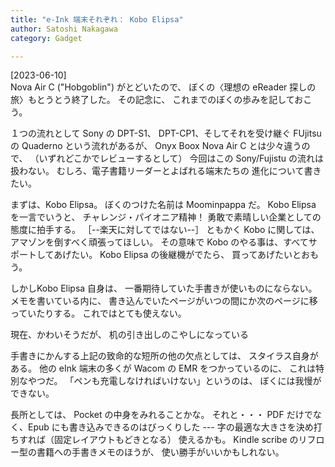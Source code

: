 ```yaml
---
title: "e-Ink 端末それぞれ： Kobo Elipsa"
author: Satoshi Nakagawa
category: Gadget

---
```


[2023-06-10]  
 Nova Air C ("Hobgoblin") がとどいたので、
ぼくの〈理想の eReader 探しの旅〉もとうとう終了した。
その記念に、
これまでのぼくの歩みを記しておこう。

 １つの流れとして Sony の DPT-S1、
DPT-CP1、そしてそれを受け継ぐ
FUjitsu の Quaderno という流れがあるが、
Onyx Boox Nova Air C とは少々違うので、
（いずれどこかでレビューするとして）
今回はこの Sony/Fujistu の流れは扱わない。
むしろ、電子書籍リーダーとよばれる端末たちの
進化について書きたい。

 まずは、Kobo Elipsa。
ぼくのつけた名前は Moominpappa だ。
Kobo Elipsa を一言でいうと、
チャレンジ・パイオニア精神！
勇敢で素晴しい企業としての態度に拍手する。
［--楽天に対してではない--］
ともかく Kobo に関しては、
アマゾンを倒すべく頑張ってほしい。
その意味で Kobo のやる事は、すべてサポートしてあげたい。
Kobo Elipsa の後継機がでたら、
買ってあげたいとおもう。

 しかしKobo Elipsa 自身は、
一番期待していた手書きが使いものにならない。
メモを書いている内に、
書き込んでいたページがいつの間にか次のページに移っていたりする。
これではとても使えない。

 現在、かわいそうだが、
机の引き出しのこやしになっている

 手書きにかんする上記の致命的な短所の他の欠点としては、
スタイラス自身がある。
他の eInk 端末の多くが Wacom の EMR をつかっているのに、
これは特別なやつだ。
「ペンも充電しなければいけない」というのは、
ぼくには我慢ができない。

 長所としては、
Pocket の中身をみれることかな。
それと・・・
PDF だけでなく、Epub にも書き込みできるのはびっくりした ---
字の最適な大きさを決め打ちすれば（固定レイアウトもどきとなる）
使えるかも。
Kindle scribe のリフロー型の書籍への手書きメモのほうが、
使い勝手がいいかもしれない。

